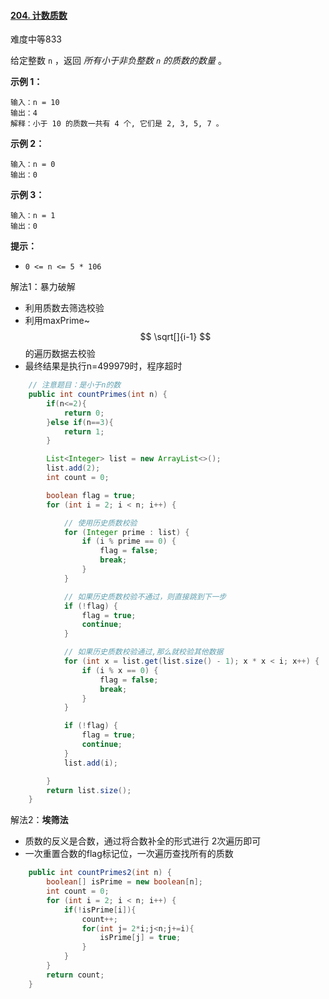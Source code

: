 #### [204. 计数质数](https://leetcode-cn.com/problems/count-primes/)

难度中等833

给定整数 `n` ，返回 *所有小于非负整数 `n` 的质数的数量* 。

 

**示例 1：**

```
输入：n = 10
输出：4
解释：小于 10 的质数一共有 4 个, 它们是 2, 3, 5, 7 。
```

**示例 2：**

```
输入：n = 0
输出：0
```

**示例 3：**

```
输入：n = 1
输出：0
```

 

**提示：**

- `0 <= n <= 5 * 106`



解法1：暴力破解

- 利用质数去筛选校验
- 利用maxPrime~$$ \sqrt[]{i-1} $$的遍历数据去校验
- 最终结果是执行n=499979时，程序超时

```java
    // 注意题目：是小于n的数
    public int countPrimes(int n) {
        if(n<=2){
            return 0;
        }else if(n==3){
            return 1;
        }

        List<Integer> list = new ArrayList<>();
        list.add(2);
        int count = 0;

        boolean flag = true;
        for (int i = 2; i < n; i++) {

            // 使用历史质数校验
            for (Integer prime : list) {
                if (i % prime == 0) {
                    flag = false;
                    break;
                }
            }

            // 如果历史质数校验不通过，则直接跳到下一步
            if (!flag) {
                flag = true;
                continue;
            }

            // 如果历史质数校验通过,那么就校验其他数据
            for (int x = list.get(list.size() - 1); x * x < i; x++) {
                if (i % x == 0) {
                    flag = false;
                    break;
                }
            }

            if (!flag) {
                flag = true;
                continue;
            }
            list.add(i);

        }
        return list.size();
    }
```



解法2：**埃筛法**

- 质数的反义是合数，通过将合数补全的形式进行 2次遍历即可
- 一次重置合数的flag标记位，一次遍历查找所有的质数

```java
    public int countPrimes2(int n) {
        boolean[] isPrime = new boolean[n];
        int count = 0;
        for (int i = 2; i < n; i++) {
            if(!isPrime[i]){
                count++;
                for(int j= 2*i;j<n;j+=i){
                    isPrime[j] = true;
                }
            }
        }
        return count;
    }
```



